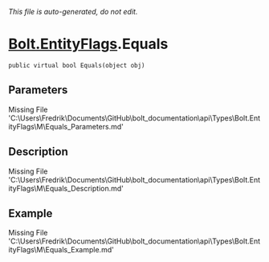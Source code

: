 *This file is auto-generated, do not edit.*

# [Bolt.EntityFlags](Types/Bolt.EntityFlags.md).Equals
`public virtual bool Equals(object obj)`
## Parameters
Missing File 'C:\Users\Fredrik\Documents\GitHub\bolt_documentation\api\Types\Bolt.EntityFlags\M\Equals_Parameters.md'
## Description
Missing File 'C:\Users\Fredrik\Documents\GitHub\bolt_documentation\api\Types\Bolt.EntityFlags\M\Equals_Description.md'
## Example
Missing File 'C:\Users\Fredrik\Documents\GitHub\bolt_documentation\api\Types\Bolt.EntityFlags\M\Equals_Example.md'

